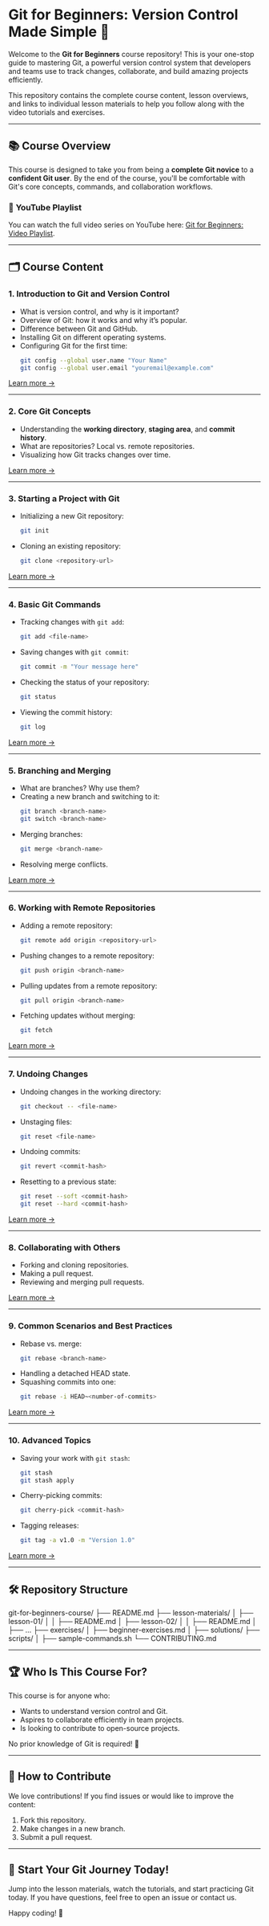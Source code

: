 # Git for Beginners: Version Control Made Simple 🚀

Welcome to the **Git for Beginners** course repository! This is your one-stop guide to mastering Git, a powerful version control system that developers and teams use to track changes, collaborate, and build amazing projects efficiently.

This repository contains the complete course content, lesson overviews, and links to individual lesson materials to help you follow along with the video tutorials and exercises.

---

## 📚 Course Overview

This course is designed to take you from being a **complete Git novice** to a **confident Git user**. By the end of the course, you'll be comfortable with Git's core concepts, commands, and collaboration workflows.

### 🎥 **YouTube Playlist**
You can watch the full video series on YouTube here: [Git for Beginners: Video Playlist](#).

---

## 🗂 **Course Content**

### **1. Introduction to Git and Version Control**
   - What is version control, and why is it important?
   - Overview of Git: how it works and why it’s popular.
   - Difference between Git and GitHub.
   - Installing Git on different operating systems.
   - Configuring Git for the first time:
     ```bash
     git config --global user.name "Your Name"
     git config --global user.email "youremail@example.com"
     ```

   [Learn more →](lesson-materials/lesson-01/README.md)

---

### **2. Core Git Concepts**
   - Understanding the **working directory**, **staging area**, and **commit history**.
   - What are repositories? Local vs. remote repositories.
   - Visualizing how Git tracks changes over time.

   [Learn more →](lesson-materials/lesson-02/README.md)

---

### **3. Starting a Project with Git**
   - Initializing a new Git repository:
     ```bash
     git init
     ```
   - Cloning an existing repository:
     ```bash
     git clone <repository-url>
     ```

   [Learn more →](lesson-materials/lesson-03/README.md)

---

### **4. Basic Git Commands**
   - Tracking changes with `git add`:
     ```bash
     git add <file-name>
     ```
   - Saving changes with `git commit`:
     ```bash
     git commit -m "Your message here"
     ```
   - Checking the status of your repository:
     ```bash
     git status
     ```
   - Viewing the commit history:
     ```bash
     git log
     ```

   [Learn more →](lesson-materials/lesson-04/README.md)

---

### **5. Branching and Merging**
   - What are branches? Why use them?
   - Creating a new branch and switching to it:
     ```bash
     git branch <branch-name>
     git switch <branch-name>
     ```
   - Merging branches:
     ```bash
     git merge <branch-name>
     ```
   - Resolving merge conflicts.

   [Learn more →](lesson-materials/lesson-05/README.md)

---

### **6. Working with Remote Repositories**
   - Adding a remote repository:
     ```bash
     git remote add origin <repository-url>
     ```
   - Pushing changes to a remote repository:
     ```bash
     git push origin <branch-name>
     ```
   - Pulling updates from a remote repository:
     ```bash
     git pull origin <branch-name>
     ```
   - Fetching updates without merging:
     ```bash
     git fetch
     ```

   [Learn more →](lesson-materials/lesson-06/README.md)

---

### **7. Undoing Changes**
   - Undoing changes in the working directory:
     ```bash
     git checkout -- <file-name>
     ```
   - Unstaging files:
     ```bash
     git reset <file-name>
     ```
   - Undoing commits:
     ```bash
     git revert <commit-hash>
     ```
   - Resetting to a previous state:
     ```bash
     git reset --soft <commit-hash>
     git reset --hard <commit-hash>
     ```

   [Learn more →](lesson-materials/lesson-07/README.md)

---

### **8. Collaborating with Others**
   - Forking and cloning repositories.
   - Making a pull request.
   - Reviewing and merging pull requests.

   [Learn more →](lesson-materials/lesson-08/README.md)

---

### **9. Common Scenarios and Best Practices**
   - Rebase vs. merge:
     ```bash
     git rebase <branch-name>
     ```
   - Handling a detached HEAD state.
   - Squashing commits into one:
     ```bash
     git rebase -i HEAD~<number-of-commits>
     ```

   [Learn more →](lesson-materials/lesson-09/README.md)

---

### **10. Advanced Topics**
   - Saving your work with `git stash`:
     ```bash
     git stash
     git stash apply
     ```
   - Cherry-picking commits:
     ```bash
     git cherry-pick <commit-hash>
     ```
   - Tagging releases:
     ```bash
     git tag -a v1.0 -m "Version 1.0"
     ```

   [Learn more →](lesson-materials/lesson-10/README.md)

---

## 🛠 **Repository Structure**

git-for-beginners-course/ ├── README.md ├── lesson-materials/ │ ├── lesson-01/ │ │ ├── README.md │ ├── lesson-02/ │ │ ├── README.md │ ├── ... ├── exercises/ │ ├── beginner-exercises.md │ ├── solutions/ ├── scripts/ │ ├── sample-commands.sh └── CONTRIBUTING.md

---

## 🏆 **Who Is This Course For?**

This course is for anyone who:
- Wants to understand version control and Git.
- Aspires to collaborate efficiently in team projects.
- Is looking to contribute to open-source projects.

No prior knowledge of Git is required! 🎉

---

## 🤝 **How to Contribute**

We love contributions! If you find issues or would like to improve the content:
1. Fork this repository.
2. Make changes in a new branch.
3. Submit a pull request.

---

## 🚀 **Start Your Git Journey Today!**

Jump into the lesson materials, watch the tutorials, and start practicing Git today. If you have questions, feel free to open an issue or contact us.

Happy coding! 🖖

